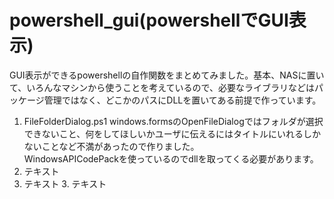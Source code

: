 # powershell_gui(powershellでGUI表示)
GUI表示ができるpowershellの自作関数をまとめてみました。基本、NASに置いて、いろんなマシンから使うことを考えているので、必要なライブラリなどはパッケージ管理ではなく、どこかのパスにDLLを置いてある前提で作っています。
1. FileFolderDialog.ps1
windows.formsのOpenFileDialogではフォルダが選択できないこと、何をしてほしいかユーザに伝えるにはタイトルにいれるしかないことなど不満があったので作りました。  
WindowsAPICodePackを使っているのでdllを取ってくる必要があります。  
1. テキスト
2. テキスト
    3. テキスト
